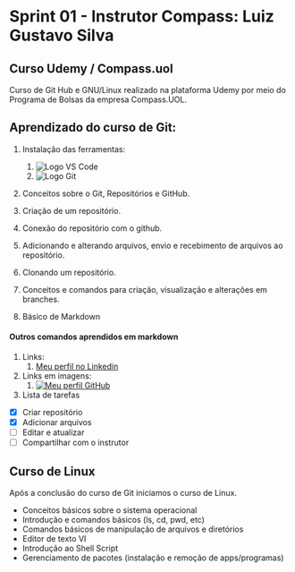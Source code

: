 # Sprint 01 - Instrutor Compass: Luiz Gustavo Silva

## Curso Udemy / Compass.uol
Curso de Git Hub e GNU/Linux realizado na plataforma Udemy por meio do Programa de Bolsas da empresa Compass.UOL.

## Aprendizado do curso de Git:
1. Instalação das ferramentas:

    1. ![Logo VS Code](css/logo-vscode-1.png)
    2. ![Logo Git](css/git-logo.png)

2. Conceitos sobre o Git, Repositórios e GitHub.
3. Criação de um repositório.
4. Conexão do repositório com o github.
5. Adicionando e alterando arquivos, envio e recebimento de arquivos ao repositório.
6. Clonando um repositório.
7. Conceitos e comandos para criação, visualização e alterações em branches.
8. Básico de Markdown

#### Outros comandos aprendidos em markdown

1. Links:
    1. [Meu perfil no Linkedin](https://www.linkedin.com/in/adriele-ramos-846729202/)
2. Links em imagens:
    1. [![Meu perfil GitHub](css/logo%20github.jpg)](https://github.com/DrikaRamos9)
3. Lista de tarefas
- [x] Criar repositório
- [x] Adicionar arquivos
- [ ] Editar e atualizar
- [ ] Compartilhar com o instrutor

## Curso de Linux

Após a conclusão do curso de Git iniciamos o curso de Linux.
* Conceitos básicos sobre o sistema operacional
* Introdução e comandos básicos (ls, cd, pwd, etc)
* Comandos básicos de manipulação de arquivos e diretórios
* Editor de texto VI
* Introdução ao Shell Script
* Gerenciamento de pacotes (instalação e remoção de apps/programas)
